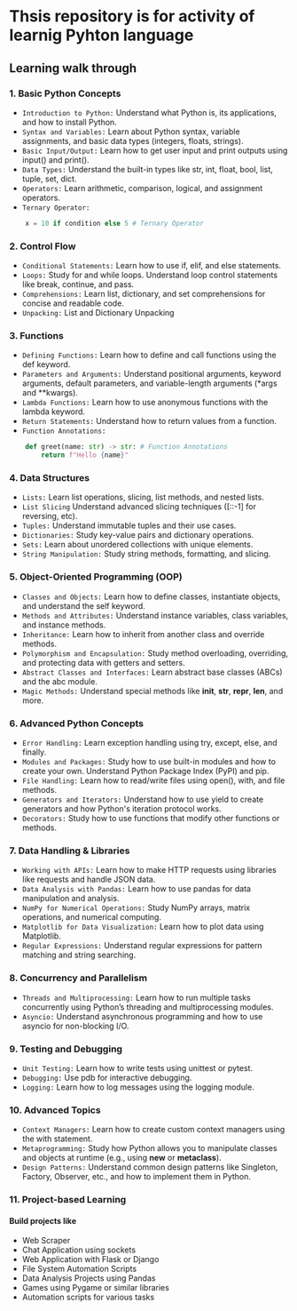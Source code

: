# Thsis repository is for activity of learnig Pyhton language

## Learning walk through

### 1. Basic Python Concepts

- `Introduction to Python:` Understand what Python is, its applications, and how to install Python.
- `Syntax and Variables:` Learn about Python syntax, variable assignments, and basic data types (integers, floats, strings).
- `Basic Input/Output:` Learn how to get user input and print outputs using input() and print().
- `Data Types:` Understand the built-in types like str, int, float, bool, list, tuple, set, dict.
- `Operators:` Learn arithmetic, comparison, logical, and assignment operators.
- `Ternary Operator:`

```py
    x = 10 if condition else 5 # Ternary Operator
```

### 2. Control Flow

- `Conditional Statements:` Learn how to use if, elif, and else statements.
- `Loops:` Study for and while loops. Understand loop control statements like break, continue, and pass.
- `Comprehensions:` Learn list, dictionary, and set comprehensions for concise and readable code.
- `Unpacking:` List and Dictionary Unpacking

### 3. Functions

- `Defining Functions:` Learn how to define and call functions using the def keyword.
- `Parameters and Arguments:` Understand positional arguments, keyword arguments, default parameters, and variable-length arguments (\*args and \*\*kwargs).
- `Lambda Functions:` Learn how to use anonymous functions with the lambda keyword.
- `Return Statements:` Understand how to return values from a function.
- `Function Annotations:`

```py
    def greet(name: str) -> str: # Function Annotations
        return f"Hello {name}"
 ```

### 4. Data Structures

- `Lists:` Learn list operations, slicing, list methods, and nested lists.
- `List Slicing` Understand advanced slicing techniques ([::-1] for reversing, etc).
- `Tuples:` Understand immutable tuples and their use cases.
- `Dictionaries:` Study key-value pairs and dictionary operations.
- `Sets:` Learn about unordered collections with unique elements.
- `String Manipulation:` Study string methods, formatting, and slicing.

### 5. Object-Oriented Programming (OOP)

- `Classes and Objects:` Learn how to define classes, instantiate objects, and understand the self keyword.
- `Methods and Attributes:` Understand instance variables, class variables, and instance methods.
- `Inheritance:` Learn how to inherit from another class and override methods.
- `Polymorphism and Encapsulation:` Study method overloading, overriding, and protecting data with getters and setters.
- `Abstract Classes and Interfaces:` Learn abstract base classes (ABCs) and the abc module.
- `Magic Methods:` Understand special methods like **init**, **str**, **repr**, **len**, and more.

### 6. Advanced Python Concepts

- `Error Handling:` Learn exception handling using try, except, else, and finally.
- `Modules and Packages:` Study how to use built-in modules and how to create your own. Understand Python Package Index (PyPI) and pip.
- `File Handling:` Learn how to read/write files using open(), with, and file methods.
- `Generators and Iterators:` Understand how to use yield to create generators and how Python's iteration protocol works.
- `Decorators:` Study how to use functions that modify other functions or methods.

### 7. Data Handling & Libraries

- `Working with APIs:` Learn how to make HTTP requests using libraries like requests and handle JSON data.
- `Data Analysis with Pandas:` Learn how to use pandas for data manipulation and analysis.
- `NumPy for Numerical Operations:` Study NumPy arrays, matrix operations, and numerical computing.
- `Matplotlib for Data Visualization:` Learn how to plot data using Matplotlib.
- `Regular Expressions:` Understand regular expressions for pattern matching and string searching.

### 8. Concurrency and Parallelism

- `Threads and Multiprocessing:` Learn how to run multiple tasks concurrently using Python’s threading and multiprocessing modules.
- `Asyncio:` Understand asynchronous programming and how to use asyncio for non-blocking I/O.

### 9. Testing and Debugging

- `Unit Testing:` Learn how to write tests using unittest or pytest.
- `Debugging:` Use pdb for interactive debugging.
- `Logging:` Learn how to log messages using the logging module.

### 10. Advanced Topics

- `Context Managers:` Learn how to create custom context managers using the with statement.
- `Metaprogramming:` Study how Python allows you to manipulate classes and objects at runtime (e.g., using **new** or **metaclass**).
- `Design Patterns:` Understand common design patterns like Singleton, Factory, Observer, etc., and how to implement them in Python.

### 11. Project-based Learning

#### Build projects like

- Web Scraper
- Chat Application using sockets
- Web Application with Flask or Django
- File System Automation Scripts
- Data Analysis Projects using Pandas
- Games using Pygame or similar libraries
- Automation scripts for various tasks
